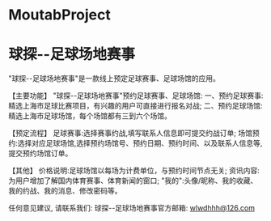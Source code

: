# MoutabProject
# 球探--足球场地赛事

  "球探--足球场地赛事"是一款线上预定足球赛事、足球场馆的应用。
  
  【主要功能】
  "球探--足球场地赛事"预约足球赛事、足球场馆:
  一、预约足球赛事:精选上海市足球比赛项目，有兴趣的用户可直接进行报名对战;
  二、预约足球场馆:精选上海市足球场馆，每个场馆都有三到六个场馆。
  
  【预定流程】 
  足球赛事:选择赛事约战,填写联系人信息即可提交约战订单;
  场馆预约:选择对应足球场馆,选择预约场馆号、预约日期、预约时间、以及联系人信息等,提交预约场馆订单。

  【其他】
  价格说明:足球场馆以每场为计费单位，与预约时间节点无关;
  资讯内容:为用户增加了解国内体育赛事、体育新闻的窗口;
  "我的":头像/昵称、我的收藏、我的约战、我的消息、修改密码等。
  
  任何意见建议, 请联系我们: 
  球探--足球场地赛事官方邮箱: wlwdhhh@126.com
